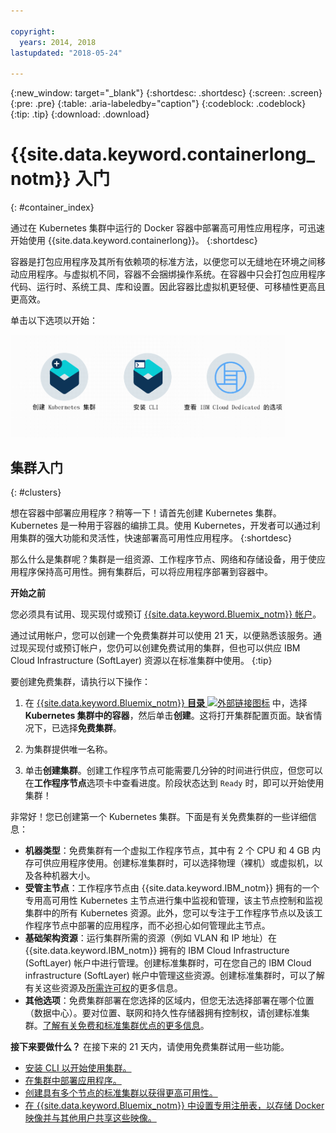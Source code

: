 ```yaml
---

copyright:
  years: 2014, 2018
lastupdated: "2018-05-24"

---
```


{:new_window: target="_blank"}
{:shortdesc: .shortdesc}
{:screen: .screen}
{:pre: .pre}
{:table: .aria-labeledby="caption"}
{:codeblock: .codeblock}
{:tip: .tip}
{:download: .download}



# {{site.data.keyword.containerlong_notm}} 入门
{: #container_index}

通过在 Kubernetes 集群中运行的 Docker 容器中部署高可用性应用程序，可迅速开始使用 {{site.data.keyword.containerlong}}。
{:shortdesc}

容器是打包应用程序及其所有依赖项的标准方法，以便您可以无缝地在环境之间移动应用程序。与虚拟机不同，容器不会捆绑操作系统。在容器中只会打包应用程序代码、运行时、系统工具、库和设置。因此容器比虚拟机更轻便、可移植性更高且更高效。



单击以下选项以开始：

<img usemap="#home_map" border="0" class="image" id="image_ztx_crb_f1b" src="images/cs_public_dedicated_options.png" width="440" alt="单击图标以快速开始使用 {{site.data.keyword.containershort_notm}}。使用 {{site.data.keyword.Bluemix_dedicated_notm}}，单击此图标以查看选项。" style="width:440px;" />
<map name="home_map" id="home_map">
<area href="#clusters" alt="在 {{site.data.keyword.Bluemix_notm}} 中开始使用 Kubernetes 集群" title="在 {{site.data.keyword.Bluemix_notm}} 中开始使用 Kubernetes 集群" shape="rect" coords="-7, -8, 108, 211" />
<area href="cs_cli_install.html" alt="安装 CLI。" title="安装 CLI。" shape="rect" coords="155, -1, 289, 210" />
<area href="cs_dedicated.html#dedicated_environment" alt="{{site.data.keyword.Bluemix_dedicated_notm}} 云环境" title="{{site.data.keyword.Bluemix_notm}} 云环境" shape="rect" coords="326, -10, 448, 218" />
</map>


## 集群入门
{: #clusters}

想在容器中部署应用程序？稍等一下！请首先创建 Kubernetes 集群。Kubernetes 是一种用于容器的编排工具。使用 Kubernetes，开发者可以通过利用集群的强大功能和灵活性，快速部署高可用性应用程序。
{:shortdesc}

那么什么是集群呢？集群是一组资源、工作程序节点、网络和存储设备，用于使应用程序保持高可用性。拥有集群后，可以将应用程序部署到容器中。

**开始之前**

您必须具有试用、现买现付或预订 [{{site.data.keyword.Bluemix_notm}} 帐户](https://console.bluemix.net/registration/)。

通过试用帐户，您可以创建一个免费集群并可以使用 21 天，以便熟悉该服务。通过现买现付或预订帐户，您仍可以创建免费试用的集群，但也可以供应 IBM Cloud Infrastructure (SoftLayer) 资源以在标准集群中使用。
{:tip}

要创建免费集群，请执行以下操作：

1.  在 [{{site.data.keyword.Bluemix_notm}} **目录** ![外部链接图标](../icons/launch-glyph.svg "外部链接图标")](https://console.bluemix.net/catalog/?category=containers) 中，选择 **Kubernetes 集群中的容器**，然后单击**创建**。这将打开集群配置页面。缺省情况下，已选择**免费集群**。

2. 为集群提供唯一名称。

3.  单击**创建集群**。创建工作程序节点可能需要几分钟的时间进行供应，但您可以在**工作程序节点**选项卡中查看进度。阶段状态达到 `Ready` 时，即可以开始使用集群！

非常好！您已创建第一个 Kubernetes 集群。下面是有关免费集群的一些详细信息：

*   **机器类型**：免费集群有一个虚拟工作程序节点，其中有 2 个 CPU 和 4 GB 内存可供应用程序使用。创建标准集群时，可以选择物理（裸机）或虚拟机，以及各种机器大小。
*   **受管主节点**：工作程序节点由 {{site.data.keyword.IBM_notm}} 拥有的一个专用高可用性 Kubernetes 主节点进行集中监视和管理，该主节点控制和监视集群中的所有 Kubernetes 资源。此外，您可以专注于工作程序节点以及该工作程序节点中部署的应用程序，而不必担心如何管理此主节点。
*   **基础架构资源**：运行集群所需的资源（例如 VLAN 和 IP 地址）在 {{site.data.keyword.IBM_notm}} 拥有的 IBM Cloud Infrastructure (SoftLayer) 帐户中进行管理。创建标准集群时，可在您自己的 IBM Cloud infrastructure (SoftLayer) 帐户中管理这些资源。创建标准集群时，可以了解有关这些资源及[所需许可权](cs_users.html#infra_access)的更多信息。
*   **其他选项**：免费集群部署在您选择的区域内，但您无法选择部署在哪个位置（数据中心）。要对位置、联网和持久性存储器拥有控制权，请创建标准集群。[了解有关免费和标准集群优点的更多信息](cs_why.html#cluster_types)。


**接下来要做什么？**
在接下来的 21 天内，请使用免费集群试用一些功能。

* [安装 CLI 以开始使用集群。](cs_cli_install.html#cs_cli_install)
* [在集群中部署应用程序。](cs_app.html#app_cli)
* [创建具有多个节点的标准集群以获得更高可用性。](cs_clusters.html#clusters_ui)
* [在 {{site.data.keyword.Bluemix_notm}} 中设置专用注册表，以存储 Docker 映像并与其他用户共享这些映像。](/docs/services/Registry/index.html)
